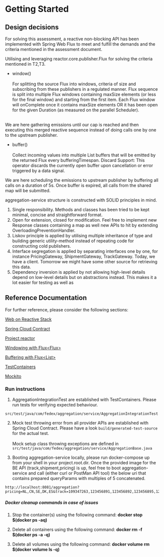 # Getting Started

## Design decisions

 For solving this assessment, a reactive non-blocking API has been implemented with Spring Web Flux to meet and fulfill the demands and the criteria mentioned
in the assessment document.

Utilising and leveraging reactor.core.publisher.Flux for solving the criteria mentioned in T2,T3.

- window() <br/>
<br/>For splitting the source Flux into windows, criteria of size and subscribing from these publishers in a regulated manner.
Flux sequence is split into multiple Flux windows containing maxSize elements (or less for the final window) and starting
from the first item. Each Flux window will onComplete once it contains maxSize elements OR it has been open for the given Duration (as measured on the parallel Scheduler).<br/>
  <br/>

We are here gathering emissions until our cap is reached and then executing this merged reactive sequence instead of doing calls one by one to the upstream publisher.

- buffer() <br/>
<br/>  Collect incoming values into multiple List buffers that will be emitted by the returned Flux every bufferingTimespan.
Discard Support: This operator discards the currently open buffer upon cancellation or error triggered by a data signal.

We are here scheduling the emissions to upstream publisher by buffering all calls on a duration of 5s. Once buffer is expired, all calls from the shared map will be submitted.


aggregation-service structure is constructed with SOLID principles in mind.

1. Single responsibility. Methods and classes has been tried to be kept minimal, concise and straightforward format.
2. Open for extension, closed for modification. Feel free to implement new Response classes containing a map as well new APIs to hit by extending OverloadingPreventionHandler.
3. Liskov principle is applied by utilising multiple inheritance of type and building generic utility-method instead of repeating code for constructing cold publishers.
4. Interface segregation is applied by separating interfaces one by one, for instance PricingGateway, ShipmentGateway, TrackGateway. Today, we have a client. Tomorrow we might have some other source for retrieving this data.
5. Dependency inversion is applied by not allowing high-level details depend on low-level details but on abstractions instead. This makes it a lot easier for testing as well as 
## Reference Documentation
For further reference, please consider the following sections:

[Web on Reactive Stack](https://docs.spring.io/spring-framework/docs/current/reference/html/web-reactive.html)

[Spring Cloud Contract](https://cloud.spring.io/spring-cloud-contract/reference/html/)

[Project reactor](https://projectreactor.io/docs/core/release/reference/)

[Windowing with Flux<Flux<T>>](https://projectreactor.io/docs/core/release/reference/#_windowing_with_fluxfluxt)

[Buffering with Flux<List<T>>](https://projectreactor.io/docs/core/release/reference/#_buffering_with_fluxlistt)

[TestContainers](https://www.testcontainers.org/)

[Mockito](https://site.mockito.org/)


### Run instructions

1. AggregationIntegrationTest are established with TestContainers. Please run tests for verifying expected behaviour.
```
src/test/java/com/fedex/aggregation/service/AggregationIntegrationTest.java 
```

2. Mock test throwing error from all provider APIs are established with Spring Cloud Contract. Please have a look
``` build/generated-test-source ``` for the actual test. <br/>
   <br/>
Mock setup class throwing exceptions are defined in 
``` src/test/java/com/fedex/aggregation/service/AggregationBase.java ```

3. Booting aggregation-service locally, please run docker-compose up from your shell in your project.root.dir. Once the provided image for the BE API (track,shipment,pricing) is up,
feel free to boot aggregation-service and call (either curl or PostMan API tool) the below uri that contains prepared queryParams with multiples of 5 concatenated.
```
http://localhost:8081/aggregation?pricing=NL,CN,SE,DK,ES&track=109347263,123456891,123456892,123456895,123456894&shipments=109347263,123456891,123456892,123456895,123456894
```

##### Docker cleanup commands in case of issues

1. Stop the container(s) using the following command:
   **docker stop $(docker ps -aq)**

2. Delete all containers using the following command:
   **docker rm -f $(docker ps -a -q)**

3. Delete all volumes using the following command:
   **docker volume rm $(docker volume ls -q)**
